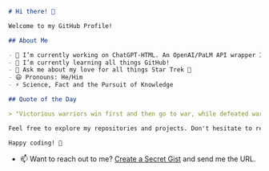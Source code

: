 ```markdown
# Hi there! 👋

Welcome to my GitHub Profile!

## About Me

- 🔭 I’m currently working on ChatGPT-HTML. An OpenAI/PaLM API wrapper I named Eva.
- 🌱 I’m currently learning all things GitHub!
- 💬 Ask me about my love for all things Star Trek 🖖
- 😄 Pronouns: He/Him
- ⚡ Science, Fact and the Pursuit of Knowledge

## Quote of the Day

> "Victorious warriors win first and then go to war, while defeated warriors go to war first and then seek to win." - Sun Tzu

Feel free to explore my repositories and projects. Don't hesitate to reach out if you have any questions.

Happy coding! 🚀
```

- 📫 Want to reach out to me? [Create a Secret Gist](https://docs.github.com/en/get-started/writing-on-github/editing-and-sharing-content-with-gists/creating-gists) and send me the URL.

<!--
**appatalks/appatalks** is a ✨ _special_ ✨ repository because its `README.md` (this file) appears on your GitHub profile.

Here are some ideas to get you started:

- 🔭 I’m currently working on ...
- 🌱 I’m currently learning ...
- 👯 I’m looking to collaborate on ...
- 🤔 I’m looking for help with ...
- 💬 Ask me about ...
- 📫 How to reach me: ...
- 😄 Pronouns: ...
- ⚡ Fun fact: ...
-->
